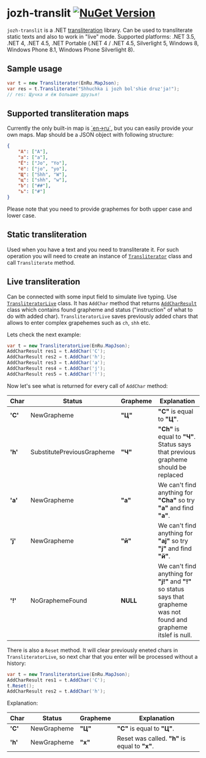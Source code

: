 # jozh-translit [![NuGet Version](http://img.shields.io/nuget/v/jozh-translit.svg?style=flat)](https://www.nuget.org/packages/jozh-translit/)
`jozh-translit` is a .NET [transliteration](https://en.wikipedia.org/wiki/Transliteration) library. Can be used to transliterate static texts and also to work in "live" mode. Supported platforms: .NET 3.5, .NET 4, .NET 4.5, .NET Portable (.NET 4 / .NET 4.5, Silverlight 5, Windows 8, Windows Phone 8.1, Windows Phone Silverlight 8).

## Sample usage
```csharp
var t = new Transliterator(EnRu.MapJson);
var res = t.Transliterate("Shhuchka i jozh bol'shie druz'ja!");
// res: Щучка и ёж большие друзья!
```

## Supported transliteration maps
Currently the only built-in map is [´en->ru´](https://github.com/eealeivan/jozh-translit/blob/master/Src/JoZhTranslit/TransliterationMaps/EnRu.cs), but you can easily provide your own maps. Map should be a JSON object with following structure:
```json
{
	"А": ["A"],
	"а": ["a"],
	"Ё": ["Jo", "Yo"],
	"ё": ["jo", "yo"],
	"Щ": ["Shh", "W"],
	"щ": ["shh", "w"],
	"Ъ": ["##"],
	"ъ": ["#"]
}
```
Please note that you need to provide graphemes for both upper case and lower case.

## Static transliteration
Used when you have a text and you need to transliterate it. For such operation you will need to create an instance of [`Transliterator`](https://github.com/eealeivan/jozh-translit/blob/master/Src/JoZhTranslit/Transliterator.cs) class and call `Transliterate` method. 

## Live transliteration
Can be connected with some input field to simulate live typing. Use [`TransliteratorLive`](https://github.com/eealeivan/jozh-translit/blob/master/Src/JoZhTranslit/TransliteratorLive.cs) class. It has `AddChar` method that returns [`AddCharResult`](https://github.com/eealeivan/jozh-translit/blob/master/Src/JoZhTranslit/AddCharResult.cs) class which contains found grapheme and status ("instruction" of what to do with added char). `TransliteratorLive` saves previously added chars that allows to enter complex grapehemes such as `ch`, `shh` etc. 

Lets check the next example:
```csharp
var t = new TransliteratorLive(EnRu.MapJson);
AddCharResult res1 = t.AddChar('C');
AddCharResult res2 = t.AddChar('h');
AddCharResult res3 = t.AddChar('a');
AddCharResult res4 = t.AddChar('j');
AddCharResult res5 = t.AddChar('!');
```
Now let's see what is returned for every call of `AddChar` method:

Char | Status | Grapheme | Explanation
------------- | ------ | -------- | -----------
**'C'** | NewGrapheme | **"Ц"** | **"C"** is equal to **"Ц"**.
**'h'** | SubstitutePreviousGrapheme | **"Ч"** | **"Ch"** is equal to **"Ч"**. Status says that previous grapheme should be replaced
**'a'** | NewGrapheme | **"а"** | We can't find anything for **"Cha"** so try **"a"** and find **"а"**.
**'j'** | NewGrapheme | **"й"** | We can't find anything for **"aj"** so try **"j"** and find **"й"**.
**'!'** | NoGraphemeFound | **NULL** | We can't find anything for **"j!"** and **"!"** so status says that grapheme was not found and grapheme itslef is null.

There is also a `Reset` method. It will clear previously eneted chars in `TransliteratorLive`, so next char that you enter will be processed without a history:
```csharp
var t = new TransliteratorLive(EnRu.MapJson);
AddCharResult res1 = t.AddChar('C');
t.Reset();
AddCharResult res2 = t.AddChar('h');
```
Explanation:

Char | Status | Grapheme | Explanation
------------- | ------ | -------- | -----------
**'C'** | NewGrapheme | **"Ц"** | **"C"** is equal to **"Ц"**.
**'h'** | NewGrapheme | **"х"** | Reset was called. **"h"** is equal to **"х"**.
